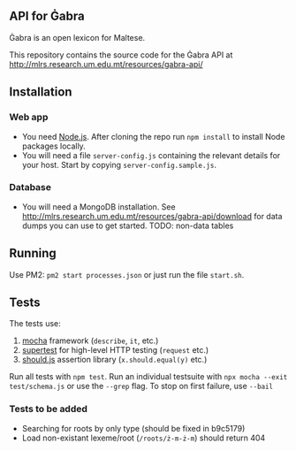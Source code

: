 API for Ġabra
-------------

Ġabra is an open lexicon for Maltese.

This repository contains the source code for the Ġabra API at
<http://mlrs.research.um.edu.mt/resources/gabra-api/>


## Installation

### Web app

- You need [Node.js](https://nodejs.org). After cloning the repo run `npm install` to install Node packages locally.
- You will need a file `server-config.js` containing the relevant details for your host.
  Start by copying `server-config.sample.js`.

### Database

- You will need a MongoDB installation.
  See <http://mlrs.research.um.edu.mt/resources/gabra-api/download> for data dumps you can use to get started.
  TODO: non-data tables

## Running

Use PM2: `pm2 start processes.json` or just run the file `start.sh`.

## Tests

The tests use:

1. [mocha](https://mochajs.org/) framework (`describe`, `it`, etc.)
2. [supertest](https://www.npmjs.com/package/supertest) for high-level HTTP testing (`request` etc.)
3. [should.js](https://shouldjs.github.io/) assertion library (`x.should.equal(y)` etc.)

Run all tests with `npm test`.
Run an individual testsuite with `npx mocha --exit test/schema.js` or use the `--grep` flag.
To stop on first failure, use `--bail`

### Tests to be added

- Searching for roots by only type (should be fixed in b9c5179)
- Load non-existant lexeme/root (`/roots/ż-m-ż-m`) should return 404

